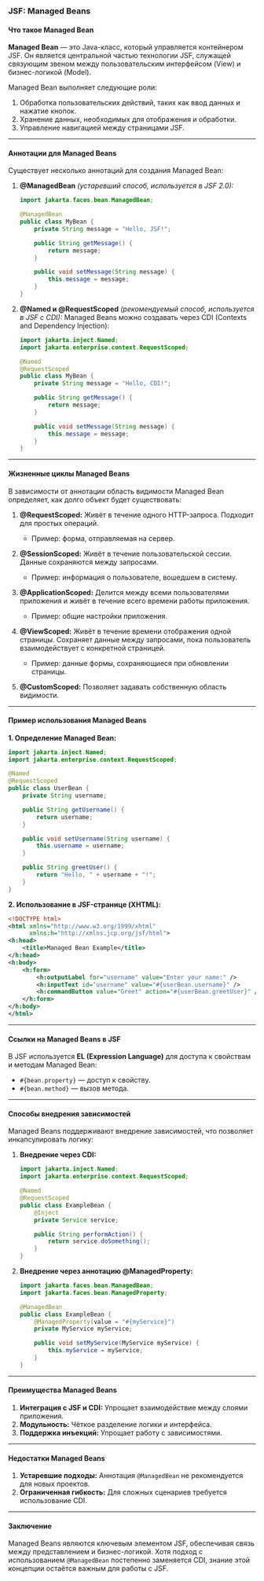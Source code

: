 ### **JSF: Managed Beans**

#### **Что такое Managed Bean**
**Managed Bean** — это Java-класс, который управляется контейнером JSF. Он является центральной частью технологии JSF, служащей связующим звеном между пользовательским интерфейсом (View) и бизнес-логикой (Model). 

Managed Bean выполняет следующие роли:
1. Обработка пользовательских действий, таких как ввод данных и нажатие кнопок.
2. Хранение данных, необходимых для отображения и обработки.
3. Управление навигацией между страницами JSF.

---

#### **Аннотации для Managed Beans**
Существует несколько аннотаций для создания Managed Bean:

1. **@ManagedBean** *(устаревший способ, используется в JSF 2.0):*
   ```java
   import jakarta.faces.bean.ManagedBean;

   @ManagedBean
   public class MyBean {
       private String message = "Hello, JSF!";

       public String getMessage() {
           return message;
       }

       public void setMessage(String message) {
           this.message = message;
       }
   }
   ```

2. **@Named и @RequestScoped** *(рекомендуемый способ, используется в JSF с CDI):*
   Managed Beans можно создавать через CDI (Contexts and Dependency Injection):
   ```java
   import jakarta.inject.Named;
   import jakarta.enterprise.context.RequestScoped;

   @Named
   @RequestScoped
   public class MyBean {
       private String message = "Hello, CDI!";

       public String getMessage() {
           return message;
       }

       public void setMessage(String message) {
           this.message = message;
       }
   }
   ```

---

#### **Жизненные циклы Managed Beans**
В зависимости от аннотации область видимости Managed Bean определяет, как долго объект будет существовать:

1. **@RequestScoped:** Живёт в течение одного HTTP-запроса. Подходит для простых операций.
   - Пример: форма, отправляемая на сервер.

2. **@SessionScoped:** Живёт в течение пользовательской сессии. Данные сохраняются между запросами.
   - Пример: информация о пользователе, вошедшем в систему.

3. **@ApplicationScoped:** Делится между всеми пользователями приложения и живёт в течение всего времени работы приложения.
   - Пример: общие настройки приложения.

4. **@ViewScoped:** Живёт в течение времени отображения одной страницы. Сохраняет данные между запросами, пока пользователь взаимодействует с конкретной страницей.
   - Пример: данные формы, сохраняющиеся при обновлении страницы.

5. **@CustomScoped:** Позволяет задавать собственную область видимости.

---

#### **Пример использования Managed Beans**
**1. Определение Managed Bean:**
   ```java
   import jakarta.inject.Named;
   import jakarta.enterprise.context.RequestScoped;

   @Named
   @RequestScoped
   public class UserBean {
       private String username;

       public String getUsername() {
           return username;
       }

       public void setUsername(String username) {
           this.username = username;
       }

       public String greetUser() {
           return "Hello, " + username + "!";
       }
   }
   ```

**2. Использование в JSF-странице (XHTML):**
   ```xml
   <!DOCTYPE html>
   <html xmlns="http://www.w3.org/1999/xhtml"
         xmlns:h="http://xmlns.jcp.org/jsf/html">
   <h:head>
       <title>Managed Bean Example</title>
   </h:head>
   <h:body>
       <h:form>
           <h:outputLabel for="username" value="Enter your name:" />
           <h:inputText id="username" value="#{userBean.username}" />
           <h:commandButton value="Greet" action="#{userBean.greetUser}" />
       </h:form>
   </h:body>
   </html>
   ```

---

#### **Ссылки на Managed Beans в JSF**
В JSF используется **EL (Expression Language)** для доступа к свойствам и методам Managed Bean:
- `#{bean.property}` — доступ к свойству.
- `#{bean.method}` — вызов метода.

---

#### **Способы внедрения зависимостей**
Managed Beans поддерживают внедрение зависимостей, что позволяет инкапсулировать логику:

1. **Внедрение через CDI:**
   ```java
   import jakarta.inject.Named;
   import jakarta.enterprise.context.RequestScoped;

   @Named
   @RequestScoped
   public class ExampleBean {
       @Inject
       private Service service;

       public String performAction() {
           return service.doSomething();
       }
   }
   ```

2. **Внедрение через аннотацию @ManagedProperty:**
   ```java
   import jakarta.faces.bean.ManagedBean;
   import jakarta.faces.bean.ManagedProperty;

   @ManagedBean
   public class ExampleBean {
       @ManagedProperty(value = "#{myService}")
       private MyService myService;

       public void setMyService(MyService myService) {
           this.myService = myService;
       }
   }
   ```

---

#### **Преимущества Managed Beans**
1. **Интеграция с JSF и CDI:** Упрощает взаимодействие между слоями приложения.
2. **Модульность:** Чёткое разделение логики и интерфейса.
3. **Поддержка инъекций:** Упрощает работу с зависимостями.

---

#### **Недостатки Managed Beans**
1. **Устаревшие подходы:** Аннотация `@ManagedBean` не рекомендуется для новых проектов.
2. **Ограниченная гибкость:** Для сложных сценариев требуется использование CDI.

---

#### **Заключение**
Managed Beans являются ключевым элементом JSF, обеспечивая связь между представлением и бизнес-логикой. Хотя подход с использованием `@ManagedBean` постепенно заменяется CDI, знание этой концепции остаётся важным для работы с JSF.
